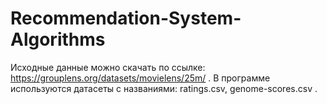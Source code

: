 # Recommendation-System-Algorithms
Исходные данные можно скачать по ссылке: https://grouplens.org/datasets/movielens/25m/ .
В программе используются датасеты с названиями: ratings.csv, genome-scores.csv .
